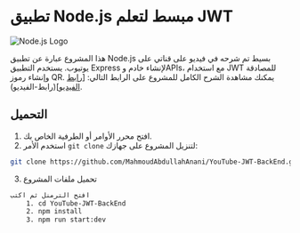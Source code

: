 # تطبيق Node.js مبسط لتعلم JWT

![Node.js Logo](https://upload.wikimedia.org/wikipedia/commons/thumb/d/d9/Node.js_logo.svg/256px-Node.js_logo.svg.png)

هذا المشروع عبارة عن تطبيق Node.js بسيط تم شرحه في فيديو على قناتي على يوتيوب. يستخدم التطبيق Express لإنشاء خادم وAPIs، مع استخدام JWT للمصادقة وإنشاء رموز QR. يمكنك مشاهدة الشرح الكامل للمشروع على الرابط التالي: [[رابط الفيديو](https://www.youtube.com/watch?v=qzqLb2b2U_U&lc=UgwqN67pjrUuPSwBOaN4AaABAg.A299nJfiwg2A29Sf_CjtVA)](رابط-الفيديو).

## التحميل

1. افتح محرر الأوامر أو الطرفية الخاص بك.
2. استخدم الأمر `git clone` لتنزيل المشروع على جهازك:

```bash
git clone https://github.com/MahmoudAbdullahAnani/YouTube-JWT-BackEnd.git
```
3. تحميل ملفات المشروع
```bash
افتح الترمنل ثم اكتب
    1. cd YouTube-JWT-BackEnd
    2. npm install
    3. npm run start:dev